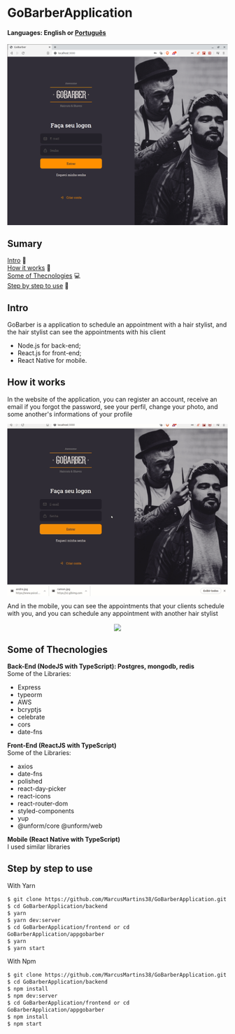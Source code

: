 # GoBarberApplication

#### Languages: English or <a href="https://github.com/MarcusMartins38/GoBarberApplication/blob/master/README-pt.md">Português<a/>  

<p align="center">
<img src="./.github/LogIn.png" width=550 align="center" />
</p>

## Sumary
[Intro](#intro) :door:  
[How it works](#how-it-works) :open_book:  
[Some of Thecnologies](#some-of-thecnologies) :computer:  
[Step by step to use](#step-by-step-to-use) :open_book:  

## Intro

GoBarber is a application to schedule an appointment with a hair stylist, and the hair stylist can see the appointments with his client

- Node.js for back-end;
- React.js for front-end;
- React Native for mobile.

## How it works
In the website of the application, you can register an account, receive an email if you forgot the password, see your perfil, change your photo, and some another's informations of your profile

<p align="center">
<img src="./.github/perfil.gif" width=750 align="center" />
</p>
  
And in the mobile, you can see the appointments that your clients schedule with you, and you can schedule any appointment with another hair stylist
  
<p align="center">
<img src="./.github/MobileGif.gif" width=250 height align="center" />
</p>



## Some of Thecnologies

**Back-End (NodeJS with TypeScript): Postgres, mongodb, redis**  
Some of the Libraries:
- Express
- typeorm
- AWS
- bcryptjs
- celebrate  
- cors
- date-fns

**Front-End (ReactJS with TypeScript)**  
Some of the Libraries:
- axios
- date-fns
- polished
- react-day-picker
- react-icons
- react-router-dom
- styled-components
- yup
- @unform/core @unform/web

**Mobile (React Native with TypeScript)**  
I used similar libraries

## Step by step to use

With Yarn
```
$ git clone https://github.com/MarcusMartins38/GoBarberApplication.git
$ cd GoBarberApplication/backend
$ yarn
$ yarn dev:server
$ cd GoBarberApplication/frontend or cd GoBarberApplication/appgobarber
$ yarn
$ yarn start
```
With Npm

```
$ git clone https://github.com/MarcusMartins38/GoBarberApplication.git
$ cd GoBarberApplication/backend
$ npm install
$ npm dev:server
$ cd GoBarberApplication/frontend or cd GoBarberApplication/appgobarber
$ npm install
$ npm start
```


